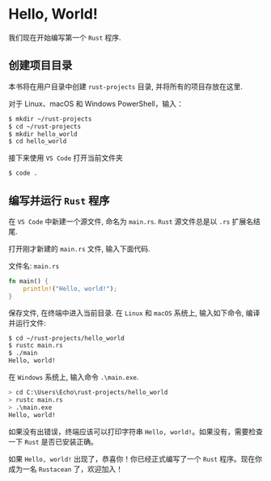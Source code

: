 # Hello, World!

我们现在开始编写第一个 `Rust` 程序.

## 创建项目目录

本书将在用户目录中创建 `rust-projects` 目录, 并将所有的项目存放在这里.

对于 Linux、macOS 和 Windows PowerShell，输入：
```bash
$ mkdir ~/rust-projects
$ cd ~/rust-projects
$ mkdir hello_world
$ cd hello_world
```

接下来使用 `VS Code` 打开当前文件夹
```bash
$ code .
```

## 编写并运行 `Rust` 程序

在 `VS Code` 中新建一个源文件, 命名为 `main.rs`. `Rust` 源文件总是以 `.rs` 扩展名结尾.

打开刚才新建的 `main.rs` 文件, 输入下面代码.

文件名: `main.rs`
```rust
fn main() {
    println!("Hello, world!");
}
```

保存文件, 在终端中进入当前目录. 在 `Linux` 和 `macOS` 系统上, 输入如下命令, 编译并运行文件:
```bash
$ cd ~/rust-projects/hello_world
$ rustc main.rs
$ ./main
Hello, world!
```

在 `Windows` 系统上, 输入命令 `.\main.exe`.
```bash
> cd C:\Users\Echo\rust-projects/hello_world
> rustc main.rs
> .\main.exe
Hello, world!
```

如果没有出错误，终端应该可以打印字符串 `Hello, world!`。如果没有，需要检查一下 `Rust` 是否已安装正确。

如果 `Hello, world!` 出现了，恭喜你！你已经正式编写了一个 `Rust` 程序。现在你成为一名 `Rustacean` 了，欢迎加入！